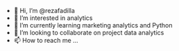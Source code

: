 - 👋 Hi, I’m @rezafadilla
- 👀 I’m interested in analytics
- 🌱 I’m currently learning marketing analytics and Python
- 💞️ I’m looking to collaborate on project data analytics
- 📫 How to reach me ...

<!---
rezafadilla/rezafadilla is a ✨ special ✨ repository because its `README.md` (this file) appears on your GitHub profile.
You can click the Preview link to take a look at your changes.
--->

